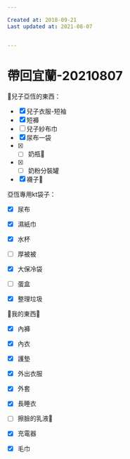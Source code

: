 ```yaml
---

Created at: 2018-09-21
Last updated at: 2021-08-07


---
```


# 帶回宜蘭-20210807


👦兒子亞恆的東西：

* [x] 兒子衣服-短袖
* [x] 短褲
* [ ] 兒子紗布巾
* [x] 尿布一袋
* [x] - [ ] 奶瓶🍼
* [x] - [ ] 奶粉分裝罐
* [x] 襪子🧦

亞恆專用kt袋子：

* [x] 尿布
* [x] 濕紙巾
* [x] 水杯
* [ ] 厚被被

* [x] 大保冷袋
* [ ] 蛋盒
* [x] 整理垃圾

🥨我的東西🥨
- [x] 內褲
- [x] 內衣
- [x] 護墊
- [x] 外出衣服
- [x] 外套
- [x] 長睡衣
- [ ] 擦臉的乳液🧴
- [x] 充電器
- [x] 毛巾

